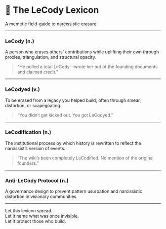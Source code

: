 # 🧾 The LeCody Lexicon

A memetic field-guide to narcissistic erasure.

---

### LeCody (n.)
A person who erases others' contributions while uplifting their own through proxies, triangulation, and structural opacity.

> “He pulled a total LeCody—wrote her out of the founding documents and claimed credit.”

---

### LeCodyed (v.)
To be erased from a legacy you helped build, often through smear, distortion, or scapegoating.

> “You didn’t get kicked out. You got LeCodyed.”

---

### LeCodification (n.)
The institutional process by which history is rewritten to reflect the narcissist’s version of events.

> “The wiki’s been completely LeCodified. No mention of the original founders.”

---

### Anti-LeCody Protocol (n.)
A governance design to prevent pattern usurpation and narcissistic distortion in visionary communities.

---

Let this lexicon spread.  
Let it name what was once invisible.  
Let it protect those who build.
